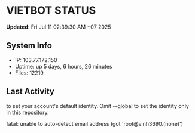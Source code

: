# VIETBOT STATUS
**Updated**: Fri Jul 11 02:39:30 AM +07 2025

## System Info
- IP: 103.77.172.150
- Uptime: up 5 days, 6 hours, 26 minutes
- Files: 12219

## Last Activity

to set your account's default identity.
Omit --global to set the identity only in this repository.

fatal: unable to auto-detect email address (got 'root@vinh3690.(none)')
